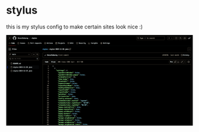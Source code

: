 # stylus

this is my stylus config to make certain sites look nice :)

![github screenshot](assets/github-screenshot.png)
